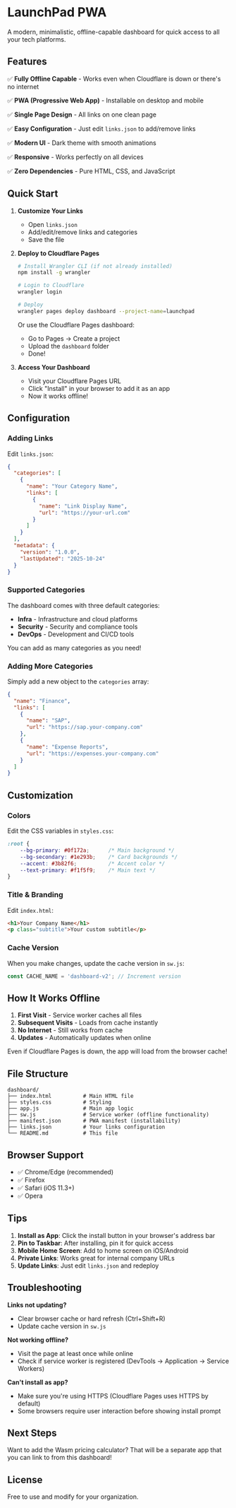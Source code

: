 # LaunchPad PWA

A modern, minimalistic, offline-capable dashboard for quick access to all your tech platforms.

## Features

✅ **Fully Offline Capable** - Works even when Cloudflare is down or there's no internet

✅ **PWA (Progressive Web App)** - Installable on desktop and mobile

✅ **Single Page Design** - All links on one clean page

✅ **Easy Configuration** - Just edit `links.json` to add/remove links

✅ **Modern UI** - Dark theme with smooth animations

✅ **Responsive** - Works perfectly on all devices

✅ **Zero Dependencies** - Pure HTML, CSS, and JavaScript

## Quick Start

1. **Customize Your Links**
   - Open `links.json`
   - Add/edit/remove links and categories
   - Save the file

2. **Deploy to Cloudflare Pages**
   ```bash
   # Install Wrangler CLI (if not already installed)
   npm install -g wrangler
   
   # Login to Cloudflare
   wrangler login
   
   # Deploy
   wrangler pages deploy dashboard --project-name=launchpad
   ```

   Or use the Cloudflare Pages dashboard:
   - Go to Pages → Create a project
   - Upload the `dashboard` folder
   - Done!

3. **Access Your Dashboard**
   - Visit your Cloudflare Pages URL
   - Click "Install" in your browser to add it as an app
   - Now it works offline!

## Configuration

### Adding Links

Edit `links.json`:

```json
{
  "categories": [
    {
      "name": "Your Category Name",
      "links": [
        {
          "name": "Link Display Name",
          "url": "https://your-url.com"
        }
      ]
    }
  ],
  "metadata": {
    "version": "1.0.0",
    "lastUpdated": "2025-10-24"
  }
}
```

### Supported Categories

The dashboard comes with three default categories:
- **Infra** - Infrastructure and cloud platforms
- **Security** - Security and compliance tools
- **DevOps** - Development and CI/CD tools

You can add as many categories as you need!

### Adding More Categories

Simply add a new object to the `categories` array:

```json
{
  "name": "Finance",
  "links": [
    {
      "name": "SAP",
      "url": "https://sap.your-company.com"
    },
    {
      "name": "Expense Reports",
      "url": "https://expenses.your-company.com"
    }
  ]
}
```

## Customization

### Colors

Edit the CSS variables in `styles.css`:

```css
:root {
    --bg-primary: #0f172a;      /* Main background */
    --bg-secondary: #1e293b;    /* Card backgrounds */
    --accent: #3b82f6;          /* Accent color */
    --text-primary: #f1f5f9;    /* Main text */
}
```

### Title & Branding

Edit `index.html`:

```html
<h1>Your Company Name</h1>
<p class="subtitle">Your custom subtitle</p>
```

### Cache Version

When you make changes, update the cache version in `sw.js`:

```javascript
const CACHE_NAME = 'dashboard-v2'; // Increment version
```

## How It Works Offline

1. **First Visit** - Service worker caches all files
2. **Subsequent Visits** - Loads from cache instantly
3. **No Internet** - Still works from cache
4. **Updates** - Automatically updates when online

Even if Cloudflare Pages is down, the app will load from the browser cache!

## File Structure

```
dashboard/
├── index.html          # Main HTML file
├── styles.css          # Styling
├── app.js              # Main app logic
├── sw.js               # Service worker (offline functionality)
├── manifest.json       # PWA manifest (installability)
├── links.json          # Your links configuration
└── README.md           # This file
```

## Browser Support

- ✅ Chrome/Edge (recommended)
- ✅ Firefox
- ✅ Safari (iOS 11.3+)
- ✅ Opera

## Tips

1. **Install as App**: Click the install button in your browser's address bar
2. **Pin to Taskbar**: After installing, pin it for quick access
3. **Mobile Home Screen**: Add to home screen on iOS/Android
4. **Private Links**: Works great for internal company URLs
5. **Update Links**: Just edit `links.json` and redeploy

## Troubleshooting

**Links not updating?**
- Clear browser cache or hard refresh (Ctrl+Shift+R)
- Update cache version in `sw.js`

**Not working offline?**
- Visit the page at least once while online
- Check if service worker is registered (DevTools → Application → Service Workers)

**Can't install as app?**
- Make sure you're using HTTPS (Cloudflare Pages uses HTTPS by default)
- Some browsers require user interaction before showing install prompt

## Next Steps

Want to add the Wasm pricing calculator? That will be a separate app that you can link to from this dashboard!

## License

Free to use and modify for your organization.